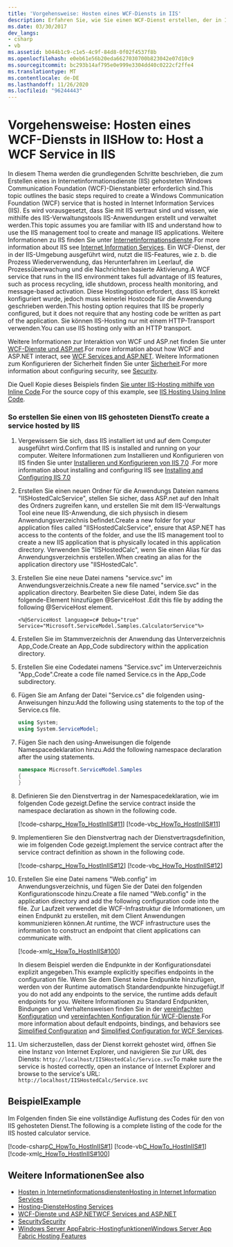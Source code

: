 ```yaml
---
title: 'Vorgehensweise: Hosten eines WCF-Diensts in IIS'
description: Erfahren Sie, wie Sie einen WCF-Dienst erstellen, der in Internetinformationsdienste (IIS) gehostet wird. Sie können IIS-Hosting nur mit einem HTTP-Transport verwenden.
ms.date: 03/30/2017
dev_langs:
- csharp
- vb
ms.assetid: b044b1c9-c1e5-4c9f-84d8-0f02f4537f8b
ms.openlocfilehash: e0eb61e56b20eda6627030700b823042e07d10c9
ms.sourcegitcommit: bc293b14af795e0e999e3304dd40c0222cf2ffe4
ms.translationtype: MT
ms.contentlocale: de-DE
ms.lasthandoff: 11/26/2020
ms.locfileid: "96244443"
---
```

# <a name="how-to-host-a-wcf-service-in-iis"></a><span data-ttu-id="4ad08-104">Vorgehensweise: Hosten eines WCF-Diensts in IIS</span><span class="sxs-lookup"><span data-stu-id="4ad08-104">How to: Host a WCF Service in IIS</span></span>

<span data-ttu-id="4ad08-105">In diesem Thema werden die grundlegenden Schritte beschrieben, die zum Erstellen eines in Internetinformationsdienste (IIS) gehosteten Windows Communication Foundation (WCF)-Dienstanbieter erforderlich sind.</span><span class="sxs-lookup"><span data-stu-id="4ad08-105">This topic outlines the basic steps required to create a Windows Communication Foundation (WCF) service that is hosted in Internet Information Services (IIS).</span></span> <span data-ttu-id="4ad08-106">Es wird vorausgesetzt, dass Sie mit IIS vertraut sind und wissen, wie mithilfe des IIS-Verwaltungstools IIS-Anwendungen erstellt und verwaltet werden.</span><span class="sxs-lookup"><span data-stu-id="4ad08-106">This topic assumes you are familiar with IIS and understand how to use the IIS management tool to create and manage IIS applications.</span></span> <span data-ttu-id="4ad08-107">Weitere Informationen zu IIS finden Sie unter [Internetinformationsdienste](https://www.iis.net/).</span><span class="sxs-lookup"><span data-stu-id="4ad08-107">For more information about IIS see [Internet Information Services](https://www.iis.net/).</span></span> <span data-ttu-id="4ad08-108">Ein WCF-Dienst, der in der IIS-Umgebung ausgeführt wird, nutzt die IIS-Features, wie z. b. die Prozess Wiederverwendung, das Herunterfahren im Leerlauf, die Prozessüberwachung und die Nachrichten basierte Aktivierung.</span><span class="sxs-lookup"><span data-stu-id="4ad08-108">A WCF service that runs in the IIS environment takes full advantage of IIS features, such as process recycling, idle shutdown, process health monitoring, and message-based activation.</span></span> <span data-ttu-id="4ad08-109">Diese Hostingoption erfordert, dass IIS korrekt konfiguriert wurde, jedoch muss keinerlei Hostcode für die Anwendung geschrieben werden.</span><span class="sxs-lookup"><span data-stu-id="4ad08-109">This hosting option requires that IIS be properly configured, but it does not require that any hosting code be written as part of the application.</span></span> <span data-ttu-id="4ad08-110">Sie können IIS-Hosting nur mit einem HTTP-Transport verwenden.</span><span class="sxs-lookup"><span data-stu-id="4ad08-110">You can use IIS hosting only with an HTTP transport.</span></span>  
  
 <span data-ttu-id="4ad08-111">Weitere Informationen zur Interaktion von WCF und ASP.net finden Sie unter [WCF-Dienste und ASP.net](wcf-services-and-aspnet.md).</span><span class="sxs-lookup"><span data-stu-id="4ad08-111">For more information about how WCF and ASP.NET interact, see [WCF Services and ASP.NET](wcf-services-and-aspnet.md).</span></span> <span data-ttu-id="4ad08-112">Weitere Informationen zum Konfigurieren der Sicherheit finden Sie unter [Sicherheit](security.md).</span><span class="sxs-lookup"><span data-stu-id="4ad08-112">For more information about configuring security, see [Security](security.md).</span></span>  
  
 <span data-ttu-id="4ad08-113">Die Quell Kopie dieses Beispiels finden [Sie unter IIS-Hosting mithilfe von Inline Code](../samples/iis-hosting-using-inline-code.md).</span><span class="sxs-lookup"><span data-stu-id="4ad08-113">For the source copy of this example, see [IIS Hosting Using Inline Code](../samples/iis-hosting-using-inline-code.md).</span></span>  
  
### <a name="to-create-a-service-hosted-by-iis"></a><span data-ttu-id="4ad08-114">So erstellen Sie einen von IIS gehosteten Dienst</span><span class="sxs-lookup"><span data-stu-id="4ad08-114">To create a service hosted by IIS</span></span>  
  
1. <span data-ttu-id="4ad08-115">Vergewissern Sie sich, dass IIS installiert ist und auf dem Computer ausgeführt wird.</span><span class="sxs-lookup"><span data-stu-id="4ad08-115">Confirm that IIS is installed and running on your computer.</span></span> <span data-ttu-id="4ad08-116">Weitere Informationen zum Installieren und Konfigurieren von IIS finden Sie unter [Installieren und Konfigurieren von IIS 7,0](/iis/install/installing-iis-7/installing-necessary-iis-components-on-windows-vista) .</span><span class="sxs-lookup"><span data-stu-id="4ad08-116">For more information about installing and configuring IIS see [Installing and Configuring IIS 7.0](/iis/install/installing-iis-7/installing-necessary-iis-components-on-windows-vista)</span></span>  
  
2. <span data-ttu-id="4ad08-117">Erstellen Sie einen neuen Ordner für die Anwendungs Dateien namens "IISHostedCalcService", stellen Sie sicher, dass ASP.net auf den Inhalt des Ordners zugreifen kann, und erstellen Sie mit dem IIS-Verwaltungs Tool eine neue IIS-Anwendung, die sich physisch in diesem Anwendungsverzeichnis befindet.</span><span class="sxs-lookup"><span data-stu-id="4ad08-117">Create a new folder for your application files called "IISHostedCalcService", ensure that ASP.NET has access to the contents of the folder, and use the IIS management tool to create a new IIS application that is physically located in this application directory.</span></span> <span data-ttu-id="4ad08-118">Verwenden Sie "IISHostedCalc", wenn Sie einen Alias für das Anwendungsverzeichnis erstellen.</span><span class="sxs-lookup"><span data-stu-id="4ad08-118">When creating an alias for the application directory use "IISHostedCalc".</span></span>  
  
3. <span data-ttu-id="4ad08-119">Erstellen Sie eine neue Datei namens "service.svc" im Anwendungsverzeichnis.</span><span class="sxs-lookup"><span data-stu-id="4ad08-119">Create a new file named "service.svc" in the application directory.</span></span> <span data-ttu-id="4ad08-120">Bearbeiten Sie diese Datei, indem Sie das folgende-Element hinzufügen @ServiceHost .</span><span class="sxs-lookup"><span data-stu-id="4ad08-120">Edit this file by adding the following @ServiceHost element.</span></span>  
  
   ```aspx-csharp
   <%@ServiceHost language=c# Debug="true" Service="Microsoft.ServiceModel.Samples.CalculatorService"%>
   ```  
  
4. <span data-ttu-id="4ad08-121">Erstellen Sie im Stammverzeichnis der Anwendung das Unterverzeichnis App_Code.</span><span class="sxs-lookup"><span data-stu-id="4ad08-121">Create an App_Code subdirectory within the application directory.</span></span>  
  
5. <span data-ttu-id="4ad08-122">Erstellen Sie eine Codedatei namens "Service.svc" im Unterverzeichnis "App_Code".</span><span class="sxs-lookup"><span data-stu-id="4ad08-122">Create a code file named Service.cs in the App_Code subdirectory.</span></span>  
  
6. <span data-ttu-id="4ad08-123">Fügen Sie am Anfang der Datei "Service.cs" die folgenden using-Anweisungen hinzu:</span><span class="sxs-lookup"><span data-stu-id="4ad08-123">Add the following using statements to the top of the Service.cs file.</span></span>  
  
    ```csharp  
    using System;  
    using System.ServiceModel;  
    ```  
  
7. <span data-ttu-id="4ad08-124">Fügen Sie nach den using-Anweisungen die folgende Namespacedeklaration hinzu.</span><span class="sxs-lookup"><span data-stu-id="4ad08-124">Add the following namespace declaration after the using statements.</span></span>  
  
    ```csharp  
    namespace Microsoft.ServiceModel.Samples  
    {  
    }  
    ```  
  
8. <span data-ttu-id="4ad08-125">Definieren Sie den Dienstvertrag in der Namespacedeklaration, wie im folgenden Code gezeigt.</span><span class="sxs-lookup"><span data-stu-id="4ad08-125">Define the service contract inside the namespace declaration as shown in the following code.</span></span>  
  
     [!code-csharp[c_HowTo_HostInIIS#11](../../../../samples/snippets/csharp/VS_Snippets_CFX/c_howto_hostiniis/cs/source.cs#11)]
     [!code-vb[c_HowTo_HostInIIS#11](../../../../samples/snippets/visualbasic/VS_Snippets_CFX/c_howto_hostiniis/vb/source.vb#11)]  
  
9. <span data-ttu-id="4ad08-126">Implementieren Sie den Dienstvertrag nach der Dienstvertragsdefinition, wie im folgenden Code gezeigt.</span><span class="sxs-lookup"><span data-stu-id="4ad08-126">Implement the service contract after the service contract definition as shown in the following code.</span></span>  
  
     [!code-csharp[c_HowTo_HostInIIS#12](../../../../samples/snippets/csharp/VS_Snippets_CFX/c_howto_hostiniis/cs/source.cs#12)]
     [!code-vb[c_HowTo_HostInIIS#12](../../../../samples/snippets/visualbasic/VS_Snippets_CFX/c_howto_hostiniis/vb/source.vb#12)]  
  
10. <span data-ttu-id="4ad08-127">Erstellen Sie eine Datei namens "Web.config" im Anwendungsverzeichnis, und fügen Sie der Datei den folgenden Konfigurationscode hinzu.</span><span class="sxs-lookup"><span data-stu-id="4ad08-127">Create a file named "Web.config" in the application directory and add the following configuration code into the file.</span></span> <span data-ttu-id="4ad08-128">Zur Laufzeit verwendet die WCF-Infrastruktur die Informationen, um einen Endpunkt zu erstellen, mit dem Client Anwendungen kommunizieren können.</span><span class="sxs-lookup"><span data-stu-id="4ad08-128">At runtime, the WCF infrastructure uses the information to construct an endpoint that client applications can communicate with.</span></span>  
  
     [!code-xml[c_HowTo_HostInIIS#100](../../../../samples/snippets/csharp/VS_Snippets_CFX/c_howto_hostiniis/common/web.config#100)]
  
     <span data-ttu-id="4ad08-129">In diesem Beispiel werden die Endpunkte in der Konfigurationsdatei explizit angegeben.</span><span class="sxs-lookup"><span data-stu-id="4ad08-129">This example explicitly specifies endpoints in the configuration file.</span></span> <span data-ttu-id="4ad08-130">Wenn Sie dem Dienst keine Endpunkte hinzufügen, werden von der Runtime automatisch Standardendpunkte hinzugefügt.</span><span class="sxs-lookup"><span data-stu-id="4ad08-130">If you do not add any endpoints to the service, the runtime adds default endpoints for you.</span></span> <span data-ttu-id="4ad08-131">Weitere Informationen zu Standard Endpunkten, Bindungen und Verhaltensweisen finden Sie in der [vereinfachten Konfiguration](../simplified-configuration.md) und [vereinfachten Konfiguration für WCF-Dienste](../samples/simplified-configuration-for-wcf-services.md).</span><span class="sxs-lookup"><span data-stu-id="4ad08-131">For more information about default endpoints, bindings, and behaviors see [Simplified Configuration](../simplified-configuration.md) and [Simplified Configuration for WCF Services](../samples/simplified-configuration-for-wcf-services.md).</span></span>  
  
11. <span data-ttu-id="4ad08-132">Um sicherzustellen, dass der Dienst korrekt gehostet wird, öffnen Sie eine Instanz von Internet Explorer, und navigieren Sie zur URL des Diensts: `http://localhost/IISHostedCalc/Service.svc`</span><span class="sxs-lookup"><span data-stu-id="4ad08-132">To make sure the service is hosted correctly, open an instance of Internet Explorer and browse to the service's URL: `http://localhost/IISHostedCalc/Service.svc`</span></span>  
  
## <a name="example"></a><span data-ttu-id="4ad08-133">Beispiel</span><span class="sxs-lookup"><span data-stu-id="4ad08-133">Example</span></span>  

 <span data-ttu-id="4ad08-134">Im Folgenden finden Sie eine vollständige Auflistung des Codes für den von IIS gehosteten Dienst.</span><span class="sxs-lookup"><span data-stu-id="4ad08-134">The following is a complete listing of the code for the IIS hosted calculator service.</span></span>  
  
 [!code-csharp[C_HowTo_HostInIIS#1](../../../../samples/snippets/csharp/VS_Snippets_CFX/c_howto_hostiniis/cs/source.cs#1)]
 [!code-vb[C_HowTo_HostInIIS#1](../../../../samples/snippets/visualbasic/VS_Snippets_CFX/c_howto_hostiniis/vb/source.vb#1)]
 [!code-xml[c_HowTo_HostInIIS#100](../../../../samples/snippets/csharp/VS_Snippets_CFX/c_howto_hostiniis/common/web.config#100)]  
  
## <a name="see-also"></a><span data-ttu-id="4ad08-135">Weitere Informationen</span><span class="sxs-lookup"><span data-stu-id="4ad08-135">See also</span></span>

- [<span data-ttu-id="4ad08-136">Hosten in Internetinformationsdiensten</span><span class="sxs-lookup"><span data-stu-id="4ad08-136">Hosting in Internet Information Services</span></span>](hosting-in-internet-information-services.md)
- [<span data-ttu-id="4ad08-137">Hosting-Dienste</span><span class="sxs-lookup"><span data-stu-id="4ad08-137">Hosting Services</span></span>](../hosting-services.md)
- [<span data-ttu-id="4ad08-138">WCF-Dienste und ASP.NET</span><span class="sxs-lookup"><span data-stu-id="4ad08-138">WCF Services and ASP.NET</span></span>](wcf-services-and-aspnet.md)
- [<span data-ttu-id="4ad08-139">Security</span><span class="sxs-lookup"><span data-stu-id="4ad08-139">Security</span></span>](security.md)
- <span data-ttu-id="4ad08-140">[Windows Server AppFabric-Hostingfunktionen](/previous-versions/appfabric/ee677189(v=azure.10))</span><span class="sxs-lookup"><span data-stu-id="4ad08-140">[Windows Server App Fabric Hosting Features](/previous-versions/appfabric/ee677189(v=azure.10))</span></span>

